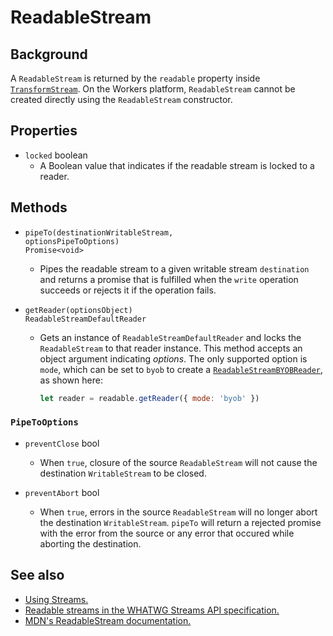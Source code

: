 # ReadableStream

## Background

A `ReadableStream` is returned by the `readable` property inside [`TransformStream`](/reference/streams/transformstream). On the Workers platform, `ReadableStream` 
cannot be created directly using the `ReadableStream` constructor.

## Properties

<Definitions>

- `locked` <Type>boolean</Type>
  - A Boolean value that indicates if the readable stream is locked to a reader.

</Definitions>

## Methods

<Definitions>

- <Code>pipeTo(destination<ParamType>WritableStream</ParamType>, options<ParamType>PipeToOptions</ParamType>) <Type>Promise&lt;void></Type></Code>

  - Pipes the readable stream to a given writable stream `destination` and returns a promise that is fulfilled when the `write` operation succeeds or rejects it if the operation fails.

- <Code>getReader(options<ParamType>Object</ParamType>) <TypeLink href="/reference/streams/readablestreamdefaultreader">ReadableStreamDefaultReader</TypeLink></Code>

  - Gets an instance of `ReadableStreamDefaultReader` and locks the `ReadableStream` to that reader instance. This method accepts an object argument indicating _options_.  The only supported option is `mode`, which can be set to `byob` to create a [`ReadableStreamBYOBReader`](/reference/streams/readablestreambyobreader), as shown here:
  
    ```javascript
    let reader = readable.getReader({ mode: 'byob' })
    ```

</Definitions>

### `PipeToOptions`

<Definitions>

- `preventClose` <Type>bool</Type>

  - When `true`, closure of the source `ReadableStream` will not cause the destination `WritableStream` to be closed.

- `preventAbort` <Type>bool</Type>

  - When `true`, errors in the source `ReadableStream` will no longer abort the destination `WritableStream`. `pipeTo` will return a rejected promise with the error from the source or any error that occured while aborting the destination.

</Definitions>

## See also

- [Using Streams.](/learning/using-streams)
- [Readable streams in the WHATWG Streams API specification.](https://streams.spec.whatwg.org/#rs-model)
- [MDN's ReadableStream documentation.](https://developer.mozilla.org/en-US/docs/Web/API/ReadableStream)
